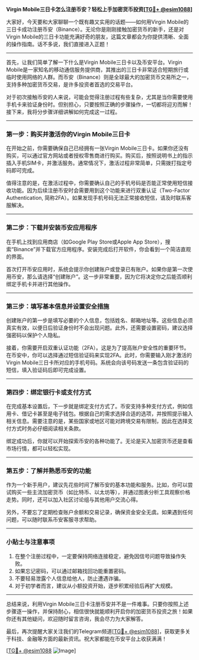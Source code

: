 **Virgin Mobile三日卡怎么注册币安？轻松上手加密货币投资[[TG💪+ @esim1088](https://t.me/s/esim1088)]**

大家好，今天要和大家聊聊一个既有趣又实用的话题——如何用Virgin Mobile的三日卡成功注册币安（Binance）。无论你是刚刚接触加密货币的新手，还是对Virgin Mobile的三日卡功能充满好奇的朋友，这篇文章都会为你提供清晰、全面的操作指南。话不多说，我们直接进入正题！

---

首先，让我们简单了解一下什么是Virgin Mobile三日卡以及币安平台。Virgin Mobile是一家知名的移动通信服务提供商，其推出的三日卡非常适合短期旅行或临时使用网络的人群。而币安（Binance）则是全球最大的加密货币交易所之一，支持多种加密货币交易，是许多投资者首选的交易平台。

对于初次接触币安的人来说，可能会觉得注册过程有些复杂，尤其是当你需要使用手机卡来验证身份时。但别担心，只要按照正确的步骤操作，一切都将迎刃而解！接下来，我将分步骤详细讲解如何完成这一过程。

---

### **第一步：购买并激活你的Virgin Mobile三日卡**

在开始之前，你需要确保自己已经拥有一张Virgin Mobile三日卡。如果你还没有购买，可以通过官方网站或者授权零售商进行购买。购买后，按照说明书上的指示插入手机SIM卡，并激活服务。通常情况下，激活过程非常简单，只需拨打指定号码即可完成。

值得注意的是，在激活过程中，你需要确认自己的手机号码是否能正常使用短信接收功能。因为后续注册币安时会需要用到这个功能来进行双重认证（Two-Factor Authentication, 简称2FA）。如果发现手机号码无法正常接收短信，请及时联系客服解决。

---

### **第二步：下载并安装币安应用程序**

在手机上找到应用商店（如Google Play Store或Apple App Store），搜索“Binance”并下载官方应用程序。安装完成后打开软件，你会看到一个简洁直观的界面。

首次打开币安应用时，系统会提示你创建账户或登录已有账户。如果你是第一次使用币安，那么请选择“创建账户”。这一步非常重要，因为它将决定你之后能否顺利绑定手机卡并进行其他操作。

---

### **第三步：填写基本信息并设置安全措施**

创建账户的第一步是填写必要的个人信息，包括姓名、邮箱地址等。这些信息必须真实有效，以便日后验证身份时不会出现问题。此外，还需要设置密码，建议选择强密码以保护个人隐私。

接着，你需要开启双重认证功能（2FA）。这是为了提高账户安全性的重要环节。在币安中，你可以选择通过短信验证码来实现2FA。此时，你需要输入刚才激活的Virgin Mobile三日卡所对应的手机号码。系统会向该号码发送一条包含验证码的短信，填入验证码后即可完成设置。

---

### **第四步：绑定银行卡或支付方式**

在完成基本设置后，下一步就是绑定支付方式了。币安支持多种支付方式，例如信用卡、借记卡甚至是电子钱包。根据自己的需求选择合适的选项，并按照提示输入相关信息。需要注意的是，某些国家或地区可能对跨境交易有限制，因此在选择支付方式时务必仔细阅读相关条款。

绑定成功后，你就可以开始探索币安的各种功能了。无论是买入加密货币还是查看市场行情，都可以轻松实现。

---

### **第五步：了解并熟悉币安的功能**

作为一个新手用户，建议先花些时间了解币安的基本功能和服务。比如，你可以尝试购买一些主流加密货币（如比特币、以太坊等），并通过图表分析工具观察价格走势。同时，还可以加入社区讨论组与其他用户交流心得。

另外，不要忘了定期检查账户余额和交易记录，确保资金安全无虞。如果遇到任何问题，可以随时联系币安客服寻求帮助。

---

### **小贴士与注意事项**

1. 在整个注册过程中，一定要保持网络连接稳定，避免因信号问题导致操作失败。
2. 如果忘记密码，可以通过邮箱找回功能重置密码。
3. 不要轻易泄露个人信息给他人，防止遭遇诈骗。
4. 对于初学者而言，建议从小额投资开始，逐步积累经验后再扩大规模。

---

总结来说，利用Virgin Mobile三日卡注册币安并不是一件难事。只要你按照上述步骤逐一操作，并保持耐心，相信很快就能顺利开启你的加密货币投资之旅！如果你还有其他疑问，欢迎随时留言咨询，我会尽力为大家解答。

最后，再次提醒大家关注我们的Telegram频道[[TG💪+ @esim1088](https://t.me/s/esim1088)]，获取更多关于科技、金融等方面的最新资讯。祝大家都能在币安平台上收获满满！

[[TG💪+ @esim1088](https://t.me/s/esim1088) ![Image](https://i.postimg.cc/4NQfJmqS/Snipaste-2025-05-13-00-14-12.png)]